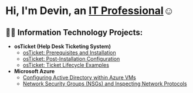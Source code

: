 <h1>Hi, I'm Devin, an <a href="https://linkedin.com/in/devin-french-207baa324/">IT Professional</a>☺</h1>

<h2>👨‍💻 Information Technology Projects:</h2>

- <b>osTicket (Help Desk Ticketing System)</b>
  - [osTicket: Prerequisites and Installation](https://github.com/devin-french/osticket-prereqs)
  - [osTicket: Post-Installation Configuration](https://github.com/devin-french/post-install-config)
  - [osTicket: Ticket Lifecycle Examples](https://github.com/devin-french/ticket-lifecycle)
- <b>Microsoft Azure</b>
  - [Configuring  Active Directory within Azure VMs](https://github.com/devin-french/configure-ad)
  - [Network Security Groups (NSGs) and Inspecting Network Protocols](https://github.com/devin-french/azure-network-protocols)

